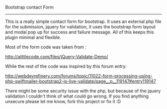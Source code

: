Bootstrap contact Form
______________________

This is a really simple contact form for bootstrap. It uses an external php file for the submission, jquery for validation, it uses the bootstrap form layout and modal pop up for success and failure message. All of this keeps this plugin minimal and flexible.  

Most of the form code was taken from : 

http://alittlecode.com/files/jQuery-Validate-Demo/

While the rest of the code was inspired by this forum entry:

http://webdevrefinery.com/forums/topic/11022-form-processing-using-php-swiftmailer-bootstrap2-js-live-validate/page__p__119147#entry119147


There might be some security issue with the php, but because of the jquery validation I couldn't think of what could go wrong. If you find anything unsecure please let me know, fork this project or fix it :D
